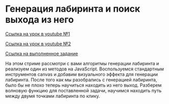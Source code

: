 #  Генерация лабиринта и поиск выхода из него #
[Ссылка на урок в youtube №1](https://www.youtube.com/watch?v=64f6DE5tED0&t=447s)

[Ссылка на урок в youtube №2](https://www.youtube.com/watch?v=k6JXPViHZ9U&t=5s)

[Ссылка на выполненное задание](https://evgenprushk.github.io/maze/)

На этом стриме рассмотри с вами алгоритмы генерации лабиринта и реализуем один из методов на JavaScript. Воспользуемся стандартным инструментов canvas и добавим визуального эффекта для генерации лабиринта. После того как мы разобрались с генерацией лабиринта, было бы не плохо теперь научиться находить из него выход. Разберем волновую функцию для поставленной задачи, научимся находить путь между двумя точками лабиринта по клику.
